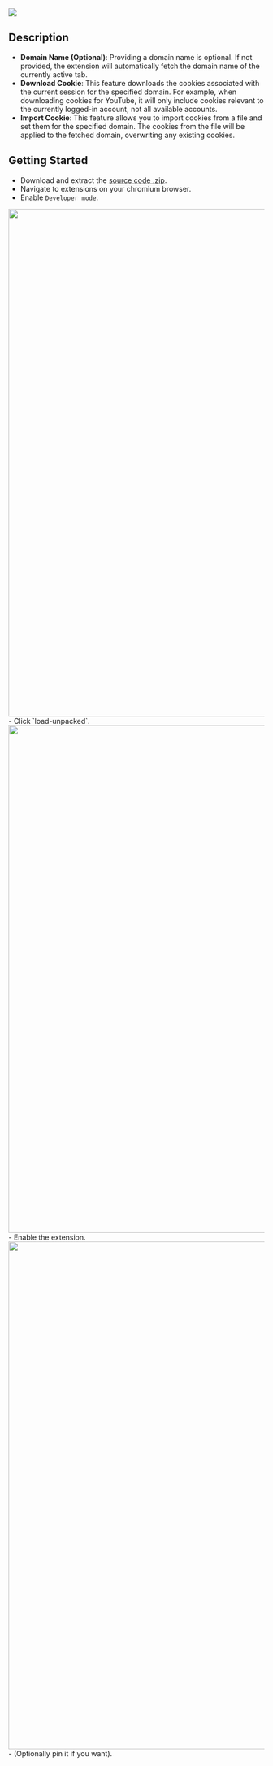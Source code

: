 <image src="./resources/thumbnail.png">

## Description
- **Domain Name (Optional)**: Providing a domain name is optional. If not provided, the extension will automatically fetch the domain name of the currently active tab.
- **Download Cookie**: This feature downloads the cookies associated with the current session for the specified domain. For example, when downloading cookies for YouTube, it will only include cookies relevant to the currently logged-in account, not all available accounts.
- **Import Cookie**: This feature allows you to import cookies from a file and set them for the specified domain. The cookies from the file will be applied to the fetched domain, overwriting any existing cookies.

## Getting Started
- Download and extract the [source code .zip](https://github.com/ninth-circle/get-me-in/archive/refs/heads/master.zip).
- Navigate to extensions on your chromium browser.
- Enable `Developer mode`.
<image src="./resources/tutorial_1.png" width="1000">
- Click `load-unpacked`.
<image src="./resources/tutorial_2.png" width="1000">
- Enable the extension.
<image src="./resources/tutorial_3.png" width="1000">
- (Optionally pin it if you want).
